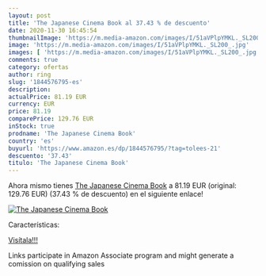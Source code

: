 ```yaml
---
layout: post
title: 'The Japanese Cinema Book al 37.43 % de descuento'
date: 2020-11-30 16:45:54
thumbnailImage: 'https://m.media-amazon.com/images/I/51aVPlpYMKL._SL200_.jpg'
image: 'https://m.media-amazon.com/images/I/51aVPlpYMKL._SL200_.jpg'
images: [ 'https://m.media-amazon.com/images/I/51aVPlpYMKL._SL200_.jpg' ]
comments: true
category: ofertas
author: ring
slug: '1844576795-es'
description:
actualPrice: 81.19 EUR
currency: EUR
price: 81.19
comparePrice: 129.76 EUR
inStock: true
prodname: 'The Japanese Cinema Book'
country: 'es'
buyurl: 'https://www.amazon.es/dp/1844576795/?tag=tolees-21'
descuento: '37.43'
titulo: 'The Japanese Cinema Book'
---
```


Ahora mismo tienes [The Japanese Cinema Book](https://www.amazon.es/dp/1844576795/?tag=tolees-21) a 81.19 EUR (original: 129.76 EUR) (37.43 %  de descuento) en el siguiente enlace!

[![The Japanese Cinema Book](https://m.media-amazon.com/images/I/51aVPlpYMKL._SL200_.jpg)](https://www.amazon.es/dp/1844576795/?tag=tolees-21)

Características:


[Visítala!!!](https://www.amazon.es/dp/1844576795/?tag=tolees-21)

Links participate in Amazon Associate program and might generate a comission on qualifying sales
